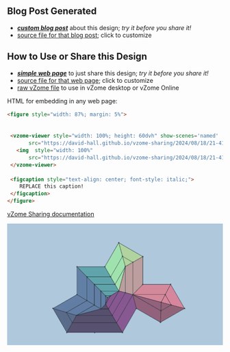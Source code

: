 
## Blog Post Generated

 - [***custom blog post***](<https://david-hall.github.io/vzome-sharing/2024/08/18/Spectre-Roofline-21-41-36.html>) about this design; *try it before you share it!*
 - [source file for that blog post](<https://github.com/david-hall/vzome-sharing/edit/main/_posts/2024-08-18-Spectre-Roofline-21-41-36.md>); click to customize
 


## How to Use or Share this Design

 - [***simple web page***](<https://david-hall.github.io/vzome-sharing/2024/08/18/21-41-36-Spectre-Roofline/>) to just share this design; *try it before you share it!*
 - [source file for that web page](<https://github.com/david-hall/vzome-sharing/edit/main/2024/08/18/21-41-36-Spectre-Roofline/index.md>); click to customize
 - [raw vZome file](<https://raw.githubusercontent.com/david-hall/vzome-sharing/main/2024/08/18/21-41-36-Spectre-Roofline/Spectre-Roofline.vZome>) to use in vZome desktop or vZome Online
 
 HTML for embedding in any web page:
 ```html
<figure style="width: 87%; margin: 5%">
  
  
  <vzome-viewer style="width: 100%; height: 60dvh" show-scenes='named'
        src="https://david-hall.github.io/vzome-sharing/2024/08/18/21-41-36-Spectre-Roofline/Spectre-Roofline.vZome" >
    <img  style="width: 100%"
        src="https://david-hall.github.io/vzome-sharing/2024/08/18/21-41-36-Spectre-Roofline/Spectre-Roofline.png" >
  </vzome-viewer>

  <figcaption style="text-align: center; font-style: italic;">
     REPLACE this caption!
  </figcaption>
</figure>

 ```

[vZome Sharing documentation](https://vzome.github.io/vzome/sharing.html#how-it-works)

![Image](<Spectre-Roofline.png>)

